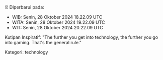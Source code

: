 ⏰ Diperbarui pada:
- WIB: Senin, 28 Oktober 2024 18.22.09 UTC
- WITA: Senin, 28 Oktober 2024 19.22.09 UTC
- WIT: Senin, 28 Oktober 2024 20.22.09 UTC

Kutipan Inspiratif:
"The further you get into technology, the further you go into gaming. That's the general rule."


Kategori: technology

